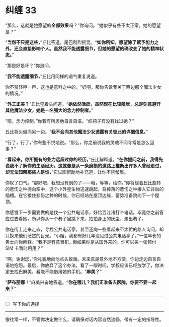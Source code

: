 # 纠缠 33

“那么，这就是她愿望的**全部效果**吗？”你询问。“她似乎有些不太正常。她的愿望是？”

“**当然不只是这些，**”丘比答道，尾巴剧烈摇晃。“**如你所知，愿望除了赋予能力之外，还会直接影响个人。虽然我不能透露细节，但她的愿望的确改变了她的精神状态。**”

“那是好是坏？”你追问。

“**我不能透露细节，**”丘比用同样的语气重复说道。

你不禁轻哼一声，这也是意料之中的。“好吧，那你告诉我关于西边那个魔法少女的情况。”

“**外工正美？**”丘比歪着头问道。“**她依然活跃，虽然现在比较隐居，总是刻意避开其他魔法少女。她是一名强大的念力控制者。**”

“嗯，念力控制，”你若有所思地自言自语。“织莉子有没有找过她？”

丘比将头偏向另一边。“**我不会向其他魔法少女透露有关彼此的详细信息。**”

“行了，行了，”你有些不悦地说。“那么，你之前说我的灵魂不同寻常是怎么回事？”

“**看起来，你所拥有的业力远超过你的经历，**”丘比解释道。“**在你提问之前，我得先说我不了解你的生活经历。这就像是从一条磨损的道路上推断出许多人曾经走过，却无法知晓那些人是谁，**”它试图帮助地补充道，让你不禁皱眉。

你叹了口气。“那好吧，我想没有别的了——哦，等等，给你。”你将绕着丘比旋转的悲伤之种抛向空中，这个小外星生物迅速跳起，将掉落的悲伤之种接入它背后的插槽。在它接住悲伤之种的时候，你已经站在屋顶边缘，蓄势准备跳向下一个屋顶。

你感觉下一步需要做的是找一个公共电话亭，好给百江渚打个电话。毕竟你之前答应过去看她，所以你从一个巷子里跳下来，拍拍身上的灰尘，走出巷子。

你在街上走来走去，寻找公共电话亭。甚至还向一些看起来不太忙的路人询问，却只换来他们茫然的目光。“小姐，我都有好几年没见过公共电话亭了。”一位年长的男士向你解释。“我不是有意冒犯...但如果你是从国外来的，你可以买一张预付 SIM 卡暂时用用？”

“啊，谢谢您，”你礼貌地向他点头致谢。未来真是意外地不方便，你边走边自言自语地抱怨。最后，你放弃了这个办法，看了一眼时间，学校应该已经放学了，你决定去找巴麻美，看能不能借用她的手机。“**麻美？**”

“**萨布丽娜！**”麻美兴奋地答道。“**你在哪儿？我们正准备去医院，你要不要一起来？**”

---

- [ ] 写下你的选择

---

像往常一样，不管你决定做什么，请确保对话内容自然流畅，带有一定的指导性。
